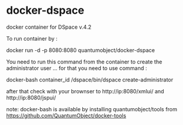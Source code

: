 docker-dspace
=============

docker container for DSpace v.4.2

To run container by :

docker run -d -p 8080:8080 quantumobject/docker-dspace

You need to run this command from the container to create the administrator user ... for that you need to use command :

docker-bash container_id  /dspace/bin/dspace create-administrator 


after that check with your brownser to http://ip:8080/xmlui/  and http://ip:8080/jspui/

note: docker-bash is available by installing quantumobject/tools  from https://github.com/QuantumObject/docker-tools
